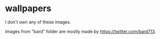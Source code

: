 # wallpapers
I don't own any of these images.

Images from "bard" folder are mostly made by https://twitter.com/bard713.
